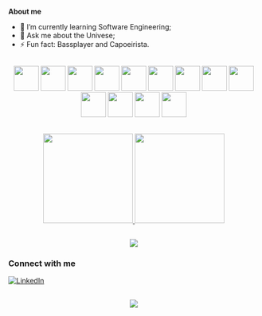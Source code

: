 
**About me**

- 🌱 I’m currently learning Software Engineering;
- 💬 Ask me about the Univese;
- ⚡ Fun fact: Bassplayer and Capoeirista.

##

<div align="center">
  <img height=50px src="https://cdn.jsdelivr.net/gh/devicons/devicon/icons/vscode/vscode-original.svg" />
  <img height=50px src="https://cdn.jsdelivr.net/gh/devicons/devicon/icons/git/git-original.svg" />
  <img height=50px src="https://cdn.jsdelivr.net/gh/devicons/devicon/icons/html5/html5-original.svg" />
  <img height=50px src="https://cdn.jsdelivr.net/gh/devicons/devicon/icons/css3/css3-original.svg" />
  <img height=50px src="https://cdn.jsdelivr.net/gh/devicons/devicon/icons/javascript/javascript-original.svg" />
  <img height=50px src="https://cdn.jsdelivr.net/gh/devicons/devicon/icons/bootstrap/bootstrap-original.svg" />
  <img height=50px src="https://cdn.jsdelivr.net/gh/devicons/devicon/icons/react/react-original.svg" />
  <img height=50px src="https://cdn.jsdelivr.net/gh/devicons/devicon/icons/typescript/typescript-original.svg" />
  <img height=50px src="https://cdn.jsdelivr.net/gh/devicons/devicon/icons/php/php-original.svg" />
  <img height=50px src="https://cdn.jsdelivr.net/gh/devicons/devicon/icons/python/python-original.svg" />
  <img height=50px src="https://cdn.jsdelivr.net/gh/devicons/devicon/icons/c/c-original.svg" />
  <img height=50px src="https://cdn.jsdelivr.net/gh/devicons/devicon/icons/postgresql/postgresql-original.svg" />
  <img height=50px src="https://cdn.jsdelivr.net/gh/devicons/devicon/icons/azure/azure-original.svg" />
</div>

##
 
<div align="center">
  <a href="https://github.com/jwnas">
    <img  height="180em" src="https://github-readme-stats.vercel.app/api?username=Jon-nas&show_icons=true&theme=outrun" />
  </a>
  <a href="https://github.com/jwnas">
    <img height="180em" src="https://github-readme-stats.vercel.app/api/top-langs/?username=Jon-nas&layout=donut&theme=outrun" />
  </a>
</div>

##
 
<div align="center">
  <a href="https://github.com/jwnas">
    <img src="https://streak-stats.demolab.com?user=Jon-nas&theme=outrun">
  </a>
</div>

 ### Connect with me
<a href="https://www.linkedin.com/in/jwnas">
  <img src="https://img.shields.io/badge/-LinkedIn-020114?style=for-the-badge&amp;logo=linkedin&amp;logoColor=6ED2B6&amp;color:FFF" alt="LinkedIn">
</a>

##
<div align="center">
  <img src="https://profile-counter.glitch.me/jwnas/count.svg"/>
</div>
